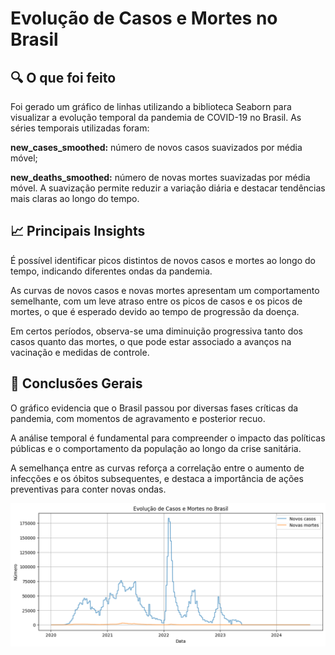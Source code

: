 # Evolução de Casos e Mortes no Brasil
## 🔍 O que foi feito
Foi gerado um gráfico de linhas utilizando a biblioteca Seaborn para visualizar a evolução temporal da pandemia de COVID-19 no Brasil. As séries temporais utilizadas foram:

**new_cases_smoothed:** número de novos casos suavizados por média móvel;

**new_deaths_smoothed:** número de novas mortes suavizadas por média móvel.
A suavização permite reduzir a variação diária e destacar tendências mais claras ao longo do tempo.

## 📈 Principais Insights
É possível identificar picos distintos de novos casos e mortes ao longo do tempo, indicando diferentes ondas da pandemia.

As curvas de novos casos e novas mortes apresentam um comportamento semelhante, com um leve atraso entre os picos de casos e os picos de mortes, o que é esperado devido ao tempo de progressão da doença.

Em certos períodos, observa-se uma diminuição progressiva tanto dos casos quanto das mortes, o que pode estar associado a avanços na vacinação e medidas de controle.

## 🧠 Conclusões Gerais
O gráfico evidencia que o Brasil passou por diversas fases críticas da pandemia, com momentos de agravamento e posterior recuo.

A análise temporal é fundamental para compreender o impacto das políticas públicas e o comportamento da população ao longo da crise sanitária.

A semelhança entre as curvas reforça a correlação entre o aumento de infecções e os óbitos subsequentes, e destaca a importância de ações preventivas para conter novas ondas.



<img src="reports/Evolução de Casos e Mortes no Brasil.png" width="800"/>
